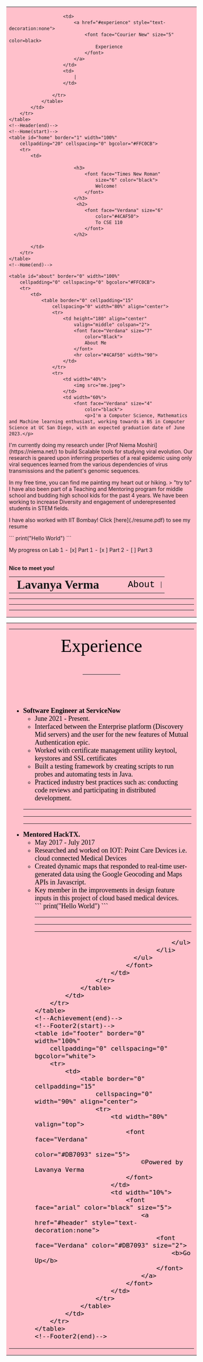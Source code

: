 
<html lang="en">
<head>
    <meta charset="UTF-8">
    <meta name="viewport" content=
        "width=device-width, initial-scale=1.0">
    <title>Lavanya's User Page</title>
</head>
 
<body>
    <!--Header(start)-->
    <table id="header" border="0" width="100%"
        cellpadding="0" cellspacing="0" bgcolor="#FFC0CB">
        <tr>
            <td>
                <table border="0" cellpadding="15"
                    cellspacing="0" width="90%" align="center">
                    <tr>
                        <td>
                        </td>
                        <td>
                            <font face="ourier New" size="6">
                                <b>Lavanya Verma</b>
                            </font>
                        </td>
                        <td width="15%">       
                        </td>
                        <td>
                            <a href="#about" style="text-decoration:none">
                                <font face="Courier New" size="5" color=black>
                                    About
                                </font>
                            </a>
                        </td>
                        <td>
                            |
                        </td>
                    
                        <td>
                            <a href="#experience" style="text-decoration:none">
                                <font face="Courier New" size="5" color=black>
                                    Experience
                                </font>
                            </a>
                        </td>
                        <td>
                            |
                        </td>
                   
                    </tr>
                </table>
            </td>
        </tr>
    </table>
    <!--Header(end)-->
    <!--Home(start)-->
    <table id="home" border="1" width="100%"
        cellpadding="20" cellspacing="0" bgcolor="#FFC0CB">
        <tr>
            <td>
                       
                            <h3>
                                <font face="Times New Roman"
                                    size="6" color="black">
                                    Welcome!
                                </font>
                            </h3>
                             <h2>
                                <font face="Verdana" size="6"
                                    color="#4CAF50">
                                    To CSE 110
                                </font>
                            </h2>
                      
            </td>
        </tr>
    </table>
    <!--Home(end)-->
<!--About(start)-->
    <table id="about" border="0" width="100%"
        cellpadding="0" cellspacing="0" bgcolor="#FFC0CB">
        <tr>
            <td>
                <table border="0" cellpadding="15"
                    cellspacing="0" width="80%" align="center">
                    <tr>
                        <td height="180" align="center"
                            valign="middle" colspan="2">
                            <font face="Verdana" size="7"
                                color="Black">
                                About Me
                            </font>
                            <hr color="#4CAF50" width="90">
                        </td>
                    </tr>
                    <tr>
                        <td width="40%">
                            <img src="me.jpeg">
                        </td>
                        <td width="60%">
                            <font face="Verdana" size="4"
                                color="black">
                                <p>I'm a Computer Science, Mathematics and Machine learning enthusiast, working towards a BS in Computer Science at UC San Diego, with an expected graduation date of June 2023.</p>
<p> I'm currently doing my research under [Prof Niema Moshiri](https://niema.net/) to build Scalable tools for studying viral evolution. Our research is geared upon inferring properties of a real epidemic
using only viral sequences learned from the various dependencies of virus transmissions and the patient's genomic sequences.  </p> <p> In my free time, you can find me painting my heart out or hiking.
				    > "try to"
				   I have also been part of a Teaching and Mentoring program for middle school and budding high school kids for the past 4 years. We have been working to increase Diversity and engagement of underepresented students in STEM fields. </p>
				    <p> I have also worked with IIT Bombay! Click [here](./resume.pdf) to see my resume </p>
				    ```
print("Hello World")
```
				    <p> My progress on Lab 1
					    - [x] Part 1
- [x ] Part 2
- [ ] Part 3
				    </p>
                                <br>
                                <b>Nice to meet you!</b>
                            </font>
                        </td>
                    </tr>
                </table>
                <hr color="black">
                <hr color="black">
                <hr color="black">
            </td>
        </tr>
    </table>
    <!--About(end)-->
    <!--Achievement(start)-->
    <table id="experience" border="0" width="100%"
        cellpadding="0" cellspacing="0" bgcolor="pink">
        <tr>
            <td>
                <table border="0" cellpadding="15"
                    cellspacing="0" width="80%" align="center">
                    <tr>
                        <td height="180" align="center" valign="middle">
                            <font face="Verdana" size="7" color="black">
                                Experience
                                <hr color="black" width="100">
                            </font>
                        </td>
                    </tr>
                    <tr>
                        <td>
                            <font face="Verdana" size="4" color="black">
                                <ul>
                                    <li>
                                        <b>Software Engineer at ServiceNow</b>
                                        <ul>
                                            <li>
                                                June 2021 - Present.
                                            </li>
                                            <li>
                                              Interfaced between the Enterprise platform (Discovery Mid servers) and the user for the new features of Mutual Authentication epic.
                                              </li>
<li>Worked with certificate management utility keytool, keystores and SSL certificates </li>
<li>Built a testing framework by creating scripts to run probes and automating tests in Java. </li>
<li>Practiced industry best practices such as: conducting code reviews and participating in distributed development.   </li>                                        </ul>
                                    </li>
                                    <li>
                                        <hr color="black">
                                        <hr color="black">
                                        <hr color="black">
                                        <b>Mentored HackTX.</b>
                                        <ul>
                                           <li>
                                                May 2017 - July 2017 </li>
                                            <li> Researched and worked on IOT: Point Care Devices i.e.
cloud connected Medical Devices</li>
                                <li> Created dynamic maps that responded to real-time user-generated data using the Google Geocoding and Maps APIs in Javascript.</li>    
                                <li> Key member in the improvements in design feature
					inputs in this project of cloud based medical devices. <br>
						```
print("Hello World")
```</li>
                                            <hr color="black">
                                            <hr color="black">
                                            <hr color="black">
                                         
                                        </ul>
                                    </li>
                              </ul>
                            </font>
                        </td>
                    </tr>
                </table>
            </td>
        </tr>
    </table>
    <!--Achievement(end)--> 
    <!--Footer2(start)-->
    <table id="footer" border="0" width="100%"
        cellpadding="0" cellspacing="0" bgcolor="white">
        <tr>
            <td>
                <table border="0" cellpadding="15"
                    cellspacing="0" width="90%" align="center">
                    <tr>
                        <td width="80%" valign="top">
                            <font face="Verdana"
                                color="#DB7093" size="5">
                                ©Powered by Lavanya Verma
                            </font>
                        </td>
                        <td width="10%">
                            <font face="arial" color="black" size="5">
                                <a href="#header" style="text-decoration:none">
                                    <font face="Verdana" color="#DB7093" size="2">
                                        <b>Go Up</b>
                                    </font>
                                </a>
                            </font>
                        </td>
                    </tr>
                </table>
            </td>
        </tr>
    </table>
    <!--Footer2(end)-->
 
</body>
 
</html>
